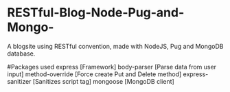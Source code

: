 # RESTful-Blog-Node-Pug-and-Mongo-
A blogsite using RESTful convention, made with NodeJS, Pug and MongoDB database.

#Packages used
  express [Framework]
  body-parser [Parse data from user input]
  method-override [Force create Put and Delete method]
  express-sanitizer [Sanitizes script tag]
  mongoose [MongoDB client]
